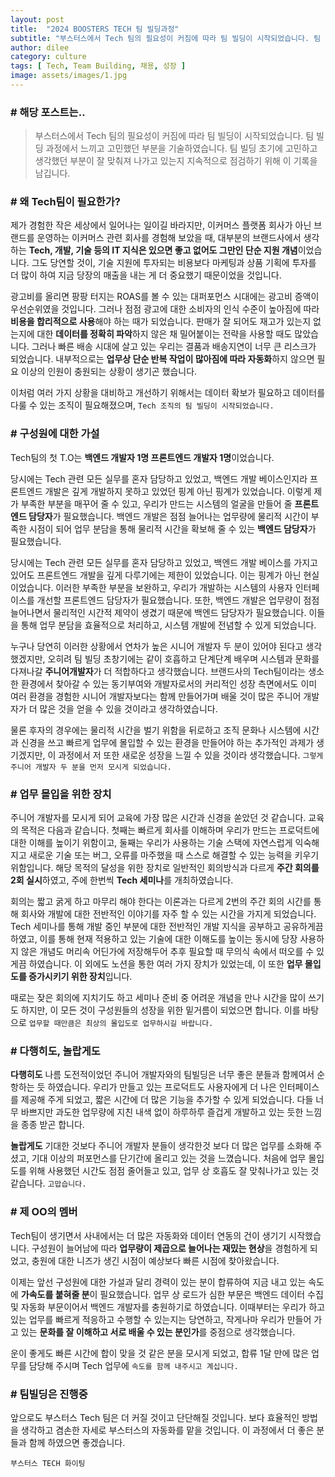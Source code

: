 ```yaml
---
layout: post
title:  "2024 BOOSTERS TECH 팀 빌딩과정"
subtitle: "부스터스에서 Tech 팀의 필요성이 커짐에 따라 팀 빌딩이 시작되었습니다. 팀 빌딩 과정에서 느끼고 고민했던 부분을 기술하였습니다. 팀 빌딩 초기에 고민하고 생각했던 부분이 잘 맞춰져 나가고 있는지 지속적으로 점검하기 위해 이 기록을 남깁니다."
author: dilee
category: culture
tags: [ Tech, Team Building, 채용, 성장 ]
image: assets/images/1.jpg
---
```


### # 해당 포스트는..
> 부스터스에서 Tech 팀의 필요성이 커짐에 따라 팀 빌딩이 시작되었습니다. 팀 빌딩 과정에서 느끼고 고민했던 부분을 기술하였습니다. 팀 빌딩 초기에 고민하고 생각했던 부분이 잘 맞춰져 나가고 있는지 지속적으로 점검하기 위해 이 기록을 남깁니다.

### # 왜 Tech팀이 필요한가?
제가 경험한 작은 세상에서 일어나는 일이길 바라지만, 이커머스 플랫폼 회사가 아닌 브랜드를 운영하는 이커머스 관련 회사를 경험해 보았을 때, 대부분의 브랜드사에서 생각하는 **Tech, 개발, 기술 등의 IT 지식은 있으면 좋고 없어도 그만인 단순 지원 개념**이었습니다. 그도 당연할 것이, 기술 지원에 투자되는 비용보다 마케팅과 상품 기획에 투자를 더 많이 하여 지금 당장의 매출을 내는 게 더 중요했기 때문이었을 것입니다.

광고비를 올리면 팡팡 터지는 ROAS를 볼 수 있는 대퍼포먼스 시대에는 광고비 증액이 우선순위였을 것입니다. 그러나 점점 광고에 대한 소비자의 인식 수준이 높아짐에 따라 **비용을 합리적으로 사용**해야 하는 때가 되었습니다. 판매가 잘 되어도 재고가 있는지 없는지에 대한 **데이터를 정확히 파악**하지 않은 채 밀어붙이는 전략을 사용할 때도 많았습니다. 그러나 빠른 배송 시대에 살고 있는 우리는 결품과 배송지연이 너무 큰 리스크가 되었습니다. 내부적으로는 **업무상 단순 반복 작업이 많아짐에 따라 자동화**하지 않으면 필요 이상의 인원이 충원되는 상황이 생기곤 했습니다.

이처럼 여러 가지 상황을 대비하고 개선하기 위해서는 데이터 확보가 필요하고 데이터를 다룰 수 있는 조직이 필요해졌으며, `Tech 조직의 팀 빌딩이 시작되었습니다.`


### # 구성원에 대한 가설
Tech팀의 첫 T.O는 **백엔드 개발자 1명 프론트엔드 개발자 1명**이었습니다.

당시에는 Tech 관련 모든 실무를 혼자 담당하고 있었고, 백엔드 개발 베이스인지라 프론트엔드 개발은 깊게 개발하지 못하고 있었던 핑계 아닌 핑계가 있었습니다. 이렇게 제가 부족한 부분을 매꾸어 줄 수 있고, 우리가 만드는 시스템의 얼굴을 만들어 줄 **프론트엔드 담당자**가 필요했습니다. 백엔드 개발은 점점 늘어나는 업무량에 물리적 시간이 부족한 시점이 되어 업무 분담을 통해 물리적 시간을 확보해 줄 수 있는 **백엔드 담당자**가 필요했습니다.

당시에는 Tech 관련 모든 실무를 혼자 담당하고 있었고, 백엔드 개발 베이스를 가지고 있어도 프론트엔드 개발을 깊게 다루기에는 제한이 있었습니다. 이는 핑계가 아닌 현실이었습니다. 이러한 부족한 부분을 보완하고, 우리가 개발하는 시스템의 사용자 인터페이스를 개선할 프론트엔드 담당자가 필요했습니다. 또한, 백엔드 개발은 업무량이 점점 늘어나면서 물리적인 시간적 제약이 생겼기 때문에 백엔드 담당자가 필요했습니다. 이들을 통해 업무 분담을 효율적으로 처리하고, 시스템 개발에 전념할 수 있게 되었습니다.

누구나 당연히 이러한 상황에서 연차가 높은 시니어 개발자 두 분이 있어야 된다고 생각했겠지만, 오히려 팀 빌딩 초창기에는 같이 호흡하고 단계단계 배우며 시스템과 문화를 다져나갈 **주니어개발자**가 더 적합하다고 생각했습니다. 브랜드사의 Tech팀이라는 생소한 환경에서 찾아갈 수 있는 동기부여와 개발자로서의 커리적인 성장 측면에서도 이미 여러 환경을 경험한 시니어 개발자보다는 함께 만들어가며 배울 것이 많은 주니어 개발자가 더 많은 것을 얻을 수 있을 것이라고 생각하였습니다.

물론 후자의 경우에는 물리적 시간을 벌기 위함을 뒤로하고 조직 문화나 시스템에 시간과 신경을 쓰고 빠르게 업무에 몰입할 수 있는 환경을 만들어야 하는 추가적인 과제가 생기겠지만, 이 과정에서 저 또한 새로운 성장을 느낄 수 있을 것이라 생각했습니다.
`그렇게 주니어 개발자 두 분을 먼저 모시게 되었습니다.`


### # 업무 몰입을 위한 장치
주니어 개발자를 모시게 되어 교육에 가장 많은 시간과 신경을 쏟았던 것 같습니다. 교육의 목적은 다음과 같습니다. 첫째는 빠르게 회사를 이해하며 우리가 만드는 프로덕트에 대한 이해를 높이기 위함이고, 둘째는 우리가 사용하는 기술 스택에 자연스럽게 익숙해지고 새로운 기술 또는 버그, 오류를 마주했을 때 스스로 해결할 수 있는 능력을 키우기 위함입니다.
해당 목적의 달성을 위한 장치로 일반적인 회의방식과 다르게 **주간 회의를 2회 실시**하였고, 주에 한번씩 **Tech 세미나**를 개최하였습니다.

회의는 짧고 굵게 하고 마무리 해야 한다는 이론과는 다르게 2번의 주간 회의 시간를 통해 회사와 개발에 대한 전반적인 이야기를 자주 할 수 있는 시간을 가지게 되었습니다. Tech 세미나를 통해 개발 중인 부분에 대한 전반적인 개발 지식을 공부하고 공유하게끔 하였고, 이를 통해 현재 적용하고 있는 기술에 대한 이해도를 높이는 동시에 당장 사용하지 않은 개념도 머리속 어딘가에 저장해두어 추후 필요할 때 무의식 속에서 떠오를 수 있게끔 하였습니다. 이 외에도 노션을 통한 여러 가지 장치가 있었는데, 이 또한 **업무 몰입도를 증가시키기 위한 장치**입니다.

때로는 잦은 회의에 지치기도 하고 세미나 준비 중 어려운 개념을 만나 시간을 많이 쓰기도 하지만, 이 모든 것이 구성원들의 성장을 위한 밑거름이 되었으면 합니다. 이를 바탕으로 `업무할 때만큼은 최상의 몰입도로 업무하시길 바랍니다.`


### # 다행히도, 놀랍게도
**다행히도** 나름 도전적이었던 주니어 개발자와의 팀빌딩은 너무 좋은 분들과 함께여서 순항하는 듯 하였습니다. 우리가 만들고 있는 프로덕트도 사용자에게 더 나은 인터페이스를 제공해 주게 되었고, 짧은 시간에 더 많은 기능을 추가할 수 있게 되었습니다. 다들 너무 바쁘지만 과도한 업무량에 지친 내색 없이 하루하루 즐겁게 개발하고 있는 듯한 느낌을 종종 받곤 합니다.

**놀랍게도** 기대한 것보다 주니어 개발자 분들이 생각한것 보다 더 많은 업무를 소화해 주셨고, 기대 이상의 퍼포먼스를 단기간에 올리고 있는 것을 느꼈습니다. 처음에 업무 몰입도를 위해 사용했던 시간도 점점 줄어들고 있고, 업무 상 호흡도 잘 맞춰나가고 있는 것 같습니다.
`고맙습니다.`


### # 제 OO의 멤버
Tech팀이 생기면서 사내에서는 더 많은 자동화와 데이터 연동의 건이 생기기 시작했습니다. 구성원이 늘어남에 따라 **업무량이 제곱으로 늘어나는 재밌는 현상**을 경험하게 되었고, 충원에 대한 니즈가 생긴 시점이 예상보다 빠른 시점에 찾아왔습니다.

이제는 앞선 구성원에 대한 가설과 달리 경력이 있는 분이 합류하여 지금 내고 있는 속도에 **가속도를 붙혀줄 분**이 필요했습니다. 업무 상 로드가 심한 부문은 백엔드 데이터 수집 및 자동화 부문이어서 백엔드 개발자를 충원하기로 하였습니다. 이때부터는 우리가 하고 있는 업무를 빠르게 적응하고 수행할 수 있는지는 당연하고, 작게나마 우리가 만들어 가고 있는 **문화를 잘 이해하고 서로 배울 수 있는 분인가**를 중점으로 생각했습니다.

운이 좋게도 빠른 시간에 합이 맞을 것 같은 분을 모시게 되었고, 합류 1달 만에 많은 업무를 담당해 주시며 Tech 업무에 `속도를 함께 내주시고 계십니다.`


### # 팀빌딩은 진행중
앞으로도 부스터스 Tech 팀은 더 커질 것이고 단단해질 것입니다. 보다 효율적인 방법을 생각하고 겸손한 자세로 부스터스의 자동화를 맡을 것입니다. 이 과정에서 더 좋은 분들과 함께 하였으면 좋겠습니다.

`부스터스 TECH 화이팅`